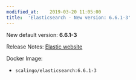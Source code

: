 ```yaml
---
modified_at:	2019-03-20 11:05:00
title:	'Elasticsearch - New version: 6.6.1-3'
---
```


New default version: **6.6.1-3**

Release Notes: [Elastic website](https://www.elastic.co/guide/en/elasticsearch/reference/current/es-release-notes.html)

Docker Image:

* `scalingo/elasticsearch:6.6.1-3`
